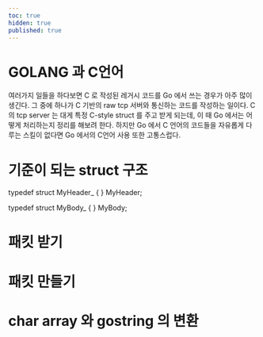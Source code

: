 ```yaml
---
toc: true
hidden: true
published: true
---
```


# GOLANG 과 C언어

여러가지 일들을 하다보면 C 로 작성된 레거시 코드를 Go 에서 쓰는 경우가 아주 많이 생긴다. 그 중에 하나가 C 기반의 raw tcp 서버와 통신하는 코드를 작성하는 일이다. 
C 의 tcp server 는 대게 특정 C-style struct 를 주고 받게 되는데, 이 때 Go 에서는 어떻게 처리하는지 정리를 해보려 한다. 
하지만 Go 에서 C 언어의 코드들을 자유롭게 다루는 스킬이 없다면 Go 에서의 C언어 사용 또한 고통스럽다. 

# 기준이 되는 struct 구조

typedef struct MyHeader_ {
} MyHeader;

typedef struct MyBody_ {
} MyBody;


# 패킷 받기

# 패킷 만들기

# char array 와 gostring 의 변환

